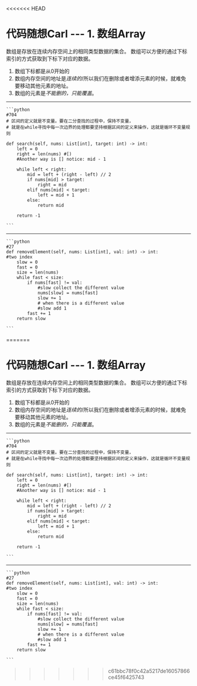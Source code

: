 <<<<<<< HEAD
# 代码随想Carl --- 1. 数组Array

数组是存放在连续内存空间上的相同类型数据的集合。
数组可以方便的通过下标索引的方式获取到下标下对应的数据。

1. 数组下标都是从0开始的
2. 数组内存空间的地址是*连续的*/所以我们在删除或者增添元素的时候，就难免要移动其他元素的地址。
3. 数组的元素是*不能删的，只能覆盖*。

---

	```python
    #704
    # 区间的定义就是不变量。要在二分查找的过程中，保持不变量，
    # 就是在while寻找中每一次边界的处理都要坚持根据区间的定义来操作，这就是循环不变量规则

    def search(self, nums: List[int], target: int) -> int:
        left = 0
        right = len(nums) #[) 
        #Another way is [] notice: mid - 1

        while left < right: 
            mid = left + (right - left) // 2
            if nums[mid] > target:
                right = mid
            elif nums[mid] < target:
                left = mid + 1
            else:
                return mid
        
        return -1
	
	```
---

    ```python
    #27
    def removeElement(self, nums: List[int], val: int) -> int:
    #two index
        slow = 0
        fast = 0
        size = len(nums)
        while fast < size:
            if nums[fast] != val:
                #slow collect the different value
                nums[slow] = nums[fast]
                slow += 1
                # when there is a different value
                #slow add 1
            fast += 1
        return slow
	
	```


=======
# 代码随想Carl --- 1. 数组Array

数组是存放在连续内存空间上的相同类型数据的集合。
数组可以方便的通过下标索引的方式获取到下标下对应的数据。

1. 数组下标都是从0开始的
2. 数组内存空间的地址是*连续的*/所以我们在删除或者增添元素的时候，就难免要移动其他元素的地址。
3. 数组的元素是*不能删的，只能覆盖*。

---

	```python
    #704
    # 区间的定义就是不变量。要在二分查找的过程中，保持不变量，
    # 就是在while寻找中每一次边界的处理都要坚持根据区间的定义来操作，这就是循环不变量规则

    def search(self, nums: List[int], target: int) -> int:
        left = 0
        right = len(nums) #[) 
        #Another way is [] notice: mid - 1

        while left < right: 
            mid = left + (right - left) // 2
            if nums[mid] > target:
                right = mid
            elif nums[mid] < target:
                left = mid + 1
            else:
                return mid
        
        return -1
	
	```
---

    ```python
    #27
    def removeElement(self, nums: List[int], val: int) -> int:
    #two index
        slow = 0
        fast = 0
        size = len(nums)
        while fast < size:
            if nums[fast] != val:
                #slow collect the different value
                nums[slow] = nums[fast]
                slow += 1
                # when there is a different value
                #slow add 1
            fast += 1
        return slow
	
	```


>>>>>>> c61bbc78f0c42a5217de16057866ce45f6425743
